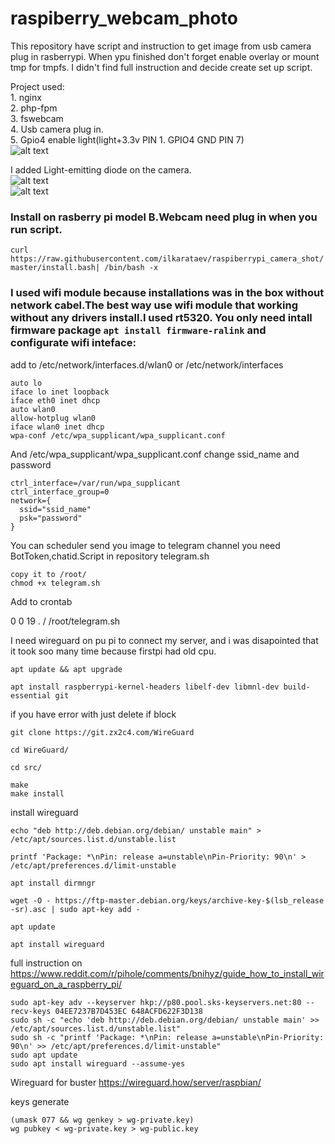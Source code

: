 # raspiberry_webcam_photo
This repository have script and instruction to get image from usb camera plug in rasberrypi. When ypu finished don't forget enable overlay or mount tmp for tmpfs.
I didn't find full instruction and decide create set up script.

Project used:  
    1. nginx  
    2. php-fpm  
    3. fswebcam  
    4. Usb camera plug in.  
    5. Gpio4 enable light(light+3.3v PIN 1. GPIO4 GND PIN 7)  
![alt text](https://github.com/ilkarataev/raspiberry_webcam_photo/blob/master/img/board.jpg)

I added Light-emitting diode on the camera.  
![alt text](https://github.com/ilkarataev/raspiberry_webcam_photo/blob/master/img/pilight1.jpg)  
![alt text](https://github.com/ilkarataev/raspiberry_webcam_photo/blob/master/img/pilight2.jpg)  
### Install on rasberry pi model B.Webcam need plug in when you run script.  
```curl https://raw.githubusercontent.com/ilkarataev/raspiberrypi_camera_shot/master/install.bash| /bin/bash -x  ```  
### I used wifi module because installations was in the box without network cabel.The best way use wifi module that working without any drivers install.I used rt5320. You only need intall firmware package ```apt install firmware-ralink``` and configurate wifi inteface:  
add to /etc/network/interfaces.d/wlan0 or /etc/network/interfaces  
```
auto lo
iface lo inet loopback
iface eth0 inet dhcp
auto wlan0
allow-hotplug wlan0
iface wlan0 inet dhcp
wpa-conf /etc/wpa_supplicant/wpa_supplicant.conf
```  
And  /etc/wpa_supplicant/wpa_supplicant.conf сhange ssid_name and password
```
ctrl_interface=/var/run/wpa_supplicant
ctrl_interface_group=0
network={
  ssid="ssid_name"
  psk="password"
}
```

You can scheduler send you image to telegram channel you need BotToken,chatid.Script in repository telegram.sh  
```
copy it to /root/
chmod +x telegram.sh
```
Add to crontab

0 0 19 . / /root/telegram.sh

I need wireguard on pu pi to connect my server, and i was disapointed that it took soo many time because firstpi had old cpu.

```
apt update && apt upgrade 

apt install raspberrypi-kernel-headers libelf-dev libmnl-dev build-essential git
```

if you have error with just delete if block 
```
git clone https://git.zx2c4.com/WireGuard

cd WireGuard/

cd src/

make
make install
```

install wireguard
```
echo "deb http://deb.debian.org/debian/ unstable main" > /etc/apt/sources.list.d/unstable.list

printf 'Package: *\nPin: release a=unstable\nPin-Priority: 90\n' > /etc/apt/preferences.d/limit-unstable

apt install dirmngr

wget -O - https://ftp-master.debian.org/keys/archive-key-$(lsb_release -sr).asc | sudo apt-key add -
 
apt update

apt install wireguard
```

full instruction on https://www.reddit.com/r/pihole/comments/bnihyz/guide_how_to_install_wireguard_on_a_raspberry_pi/ 

```
sudo apt-key adv --keyserver hkp://p80.pool.sks-keyservers.net:80 --recv-keys 04EE7237B7D453EC 648ACFD622F3D138
sudo sh -c "echo 'deb http://deb.debian.org/debian/ unstable main' >> /etc/apt/sources.list.d/unstable.list"
sudo sh -c "printf 'Package: *\nPin: release a=unstable\nPin-Priority: 90\n' >> /etc/apt/preferences.d/limit-unstable"
sudo apt update
sudo apt install wireguard --assume-yes
```
Wireguard for buster
https://wireguard.how/server/raspbian/

keys generate 
```
(umask 077 && wg genkey > wg-private.key)
wg pubkey < wg-private.key > wg-public.key
```
